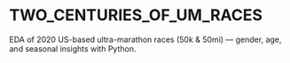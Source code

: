 # TWO_CENTURIES_OF_UM_RACES
EDA of 2020 US-based ultra-marathon races (50k &amp; 50mi) — gender, age, and seasonal insights with Python.
